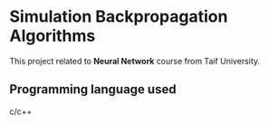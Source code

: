 # Simulation Backpropagation Algorithms
This project related to **Neural Network** course from Taif University.
## Programming language used
c/c++
